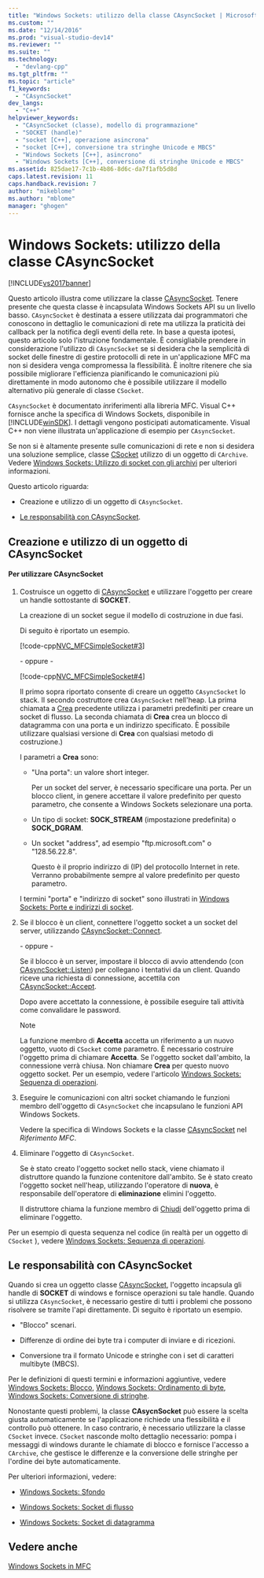 ```yaml
---
title: "Windows Sockets: utilizzo della classe CAsyncSocket | Microsoft Docs"
ms.custom: ""
ms.date: "12/14/2016"
ms.prod: "visual-studio-dev14"
ms.reviewer: ""
ms.suite: ""
ms.technology: 
  - "devlang-cpp"
ms.tgt_pltfrm: ""
ms.topic: "article"
f1_keywords: 
  - "CAsyncSocket"
dev_langs: 
  - "C++"
helpviewer_keywords: 
  - "CAsyncSocket (classe), modello di programmazione"
  - "SOCKET (handle)"
  - "socket [C++], operazione asincrona"
  - "socket [C++], conversione tra stringhe Unicode e MBCS"
  - "Windows Sockets [C++], asincrono"
  - "Windows Sockets [C++], conversione di stringhe Unicode e MBCS"
ms.assetid: 825dae17-7c1b-4b86-8d6c-da7f1afb5d8d
caps.latest.revision: 11
caps.handback.revision: 7
author: "mikeblome"
ms.author: "mblome"
manager: "ghogen"
---
```

# Windows Sockets: utilizzo della classe CAsyncSocket
[!INCLUDE[vs2017banner](../assembler/inline/includes/vs2017banner.md)]

Questo articolo illustra come utilizzare la classe [CAsyncSocket](../mfc/reference/casyncsocket-class.md).  Tenere presente che questa classe è incapsulata Windows Sockets API su un livello basso.  `CAsyncSocket` è destinata a essere utilizzata dai programmatori che conoscono in dettaglio le comunicazioni di rete ma utilizza la praticità dei callback per la notifica degli eventi della rete.  In base a questa ipotesi, questo articolo solo l'istruzione fondamentale.  È consigliabile prendere in considerazione l'utilizzo di `CAsyncSocket` se si desidera che la semplicità di socket delle finestre di gestire protocolli di rete in un'applicazione MFC ma non si desidera venga compromessa la flessibilità.  È inoltre ritenere che sia possibile migliorare l'efficienza pianificando le comunicazioni più direttamente in modo autonomo che è possibile utilizzare il modello alternativo più generale di classe `CSocket`.  
  
 `CAsyncSocket` è documentato *in*riferimenti alla libreria MFC.  Visual C\+\+ fornisce anche la specifica di Windows Sockets, disponibile in [!INCLUDE[winSDK](../atl/includes/winsdk_md.md)].  I dettagli vengono posticipati automaticamente.  Visual C\+\+ non viene illustrata un'applicazione di esempio per `CAsyncSocket`.  
  
 Se non si è altamente presente sulle comunicazioni di rete e non si desidera una soluzione semplice, classe [CSocket](../mfc/reference/csocket-class.md) utilizzo di un oggetto di `CArchive`.  Vedere [Windows Sockets: Utilizzo di socket con gli archivi](../mfc/windows-sockets-using-sockets-with-archives.md) per ulteriori informazioni.  
  
 Questo articolo riguarda:  
  
-   Creazione e utilizzo di un oggetto di `CAsyncSocket`.  
  
-   [Le responsabilità con CAsyncSocket](#_core_your_responsibilities_with_casyncsocket).  
  
##  <a name="_core_creating_and_using_a_casyncsocket_object"></a> Creazione e utilizzo di un oggetto di CAsyncSocket  
  
#### Per utilizzare CAsyncSocket  
  
1.  Costruisce un oggetto di [CAsyncSocket](../mfc/reference/casyncsocket-class.md) e utilizzare l'oggetto per creare un handle sottostante di **SOCKET**.  
  
     La creazione di un socket segue il modello di costruzione in due fasi.  
  
     Di seguito è riportato un esempio.  
  
     [!code-cpp[NVC_MFCSimpleSocket#3](../mfc/codesnippet/CPP/windows-sockets-using-class-casyncsocket_1.cpp)]  
  
     \- oppure \-  
  
     [!code-cpp[NVC_MFCSimpleSocket#4](../mfc/codesnippet/CPP/windows-sockets-using-class-casyncsocket_2.cpp)]  
  
     Il primo sopra riportato consente di creare un oggetto `CAsyncSocket` lo stack.  Il secondo costruttore crea `CAsyncSocket` nell'heap.  La prima chiamata a [Crea](../Topic/CAsyncSocket::Create.md) precedente utilizza i parametri predefiniti per creare un socket di flusso.  La seconda chiamata di **Crea** crea un blocco di datagramma con una porta e un indirizzo specificato. È possibile utilizzare qualsiasi versione di **Crea** con qualsiasi metodo di costruzione.\)  
  
     I parametri a **Crea** sono:  
  
    -   "Una porta": un valore short integer.  
  
         Per un socket del server, è necessario specificare una porta.  Per un blocco client, in genere accettare il valore predefinito per questo parametro, che consente a Windows Sockets selezionare una porta.  
  
    -   Un tipo di socket: **SOCK\_STREAM** \(impostazione predefinita\) o **SOCK\_DGRAM**.  
  
    -   Un socket "address", ad esempio "ftp.microsoft.com" o "128.56.22.8".  
  
         Questo è il proprio indirizzo di \(IP\) del protocollo Internet in rete.  Verranno probabilmente sempre al valore predefinito per questo parametro.  
  
     I termini "porta" e "indirizzo di socket" sono illustrati in [Windows Sockets: Porte e indirizzi di socket](../mfc/windows-sockets-ports-and-socket-addresses.md).  
  
2.  Se il blocco è un client, connettere l'oggetto socket a un socket del server, utilizzando [CAsyncSocket::Connect](../Topic/CAsyncSocket::Connect.md).  
  
     \- oppure \-  
  
     Se il blocco è un server, impostare il blocco di avvio attendendo \(con [CAsyncSocket::Listen](../Topic/CAsyncSocket::Listen.md)\) per collegano i tentativi da un client.  Quando riceve una richiesta di connessione, accettila con [CAsyncSocket::Accept](../Topic/CAsyncSocket::Accept.md).  
  
     Dopo avere accettato la connessione, è possibile eseguire tali attività come convalidare le password.  
  
    > [!NOTE]
    >  La funzione membro di **Accetta** accetta un riferimento a un nuovo oggetto, vuoto di `CSocket` come parametro.  È necessario costruire l'oggetto prima di chiamare **Accetta**.  Se l'oggetto socket dall'ambito, la connessione verrà chiusa.  Non chiamare **Crea** per questo nuovo oggetto socket.  Per un esempio, vedere l'articolo [Windows Sockets: Sequenza di operazioni](../mfc/windows-sockets-sequence-of-operations.md).  
  
3.  Eseguire le comunicazioni con altri socket chiamando le funzioni membro dell'oggetto di `CAsyncSocket` che incapsulano le funzioni API Windows Sockets.  
  
     Vedere la specifica di Windows Sockets e la classe [CAsyncSocket](../mfc/reference/casyncsocket-class.md) nel *Riferimento MFC*.  
  
4.  Eliminare l'oggetto di `CAsyncSocket`.  
  
     Se è stato creato l'oggetto socket nello stack, viene chiamato il distruttore quando la funzione contenitore dall'ambito.  Se è stato creato l'oggetto socket nell'heap, utilizzando l'operatore di **nuova**, è responsabile dell'operatore di **eliminazione** elimini l'oggetto.  
  
     Il distruttore chiama la funzione membro di [Chiudi](../Topic/CAsyncSocket::Close.md) dell'oggetto prima di eliminare l'oggetto.  
  
 Per un esempio di questa sequenza nel codice \(in realtà per un oggetto di `CSocket` \), vedere [Windows Sockets: Sequenza di operazioni](../mfc/windows-sockets-sequence-of-operations.md).  
  
##  <a name="_core_your_responsibilities_with_casyncsocket"></a> Le responsabilità con CAsyncSocket  
 Quando si crea un oggetto classe [CAsyncSocket](../mfc/reference/casyncsocket-class.md), l'oggetto incapsula gli handle di **SOCKET** di windows e fornisce operazioni su tale handle.  Quando si utilizza `CAsyncSocket`, è necessario gestire di tutti i problemi che possono risolvere se tramite l'api direttamente.  Di seguito è riportato un esempio.  
  
-   "Blocco" scenari.  
  
-   Differenze di ordine dei byte tra i computer di inviare e di ricezioni.  
  
-   Conversione tra il formato Unicode e stringhe con i set di caratteri multibyte \(MBCS\).  
  
 Per le definizioni di questi termini e informazioni aggiuntive, vedere [Windows Sockets: Blocco](../mfc/windows-sockets-blocking.md), [Windows Sockets: Ordinamento di byte](../mfc/windows-sockets-byte-ordering.md), [Windows Sockets: Conversione di stringhe](../mfc/windows-sockets-converting-strings.md).  
  
 Nonostante questi problemi, la classe **CAsycnSocket** può essere la scelta giusta automaticamente se l'applicazione richiede una flessibilità e il controllo può ottenere.  In caso contrario, è necessario utilizzare la classe `CSocket` invece.  `CSocket` nasconde molto dettaglio necessario: pompa i messaggi di windows durante le chiamate di blocco e fornisce l'accesso a `CArchive`, che gestisce le differenze e la conversione delle stringhe per l'ordine dei byte automaticamente.  
  
 Per ulteriori informazioni, vedere:  
  
-   [Windows Sockets: Sfondo](../mfc/windows-sockets-background.md)  
  
-   [Windows Sockets: Socket di flusso](../mfc/windows-sockets-stream-sockets.md)  
  
-   [Windows Sockets: Socket di datagramma](../mfc/windows-sockets-datagram-sockets.md)  
  
## Vedere anche  
 [Windows Sockets in MFC](../mfc/windows-sockets-in-mfc.md)